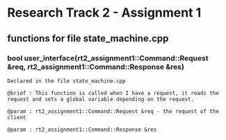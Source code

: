 # Research Track 2 - Assignment 1

## functions for file state_machine.cpp

### bool user_interface(rt2_assignment1::Command::Request &req, rt2_assignment1::Command::Response &res)
	
	Declared in the file state_machine.cpp
	
	@brief : This function is called when I have a request, it reads the request and sets a global variable depending on the request.
	
	@param : rt2_assignment1::Command::Request &req - the request of the client
	
	@param : rt2_assignment1::Command::Response &res
